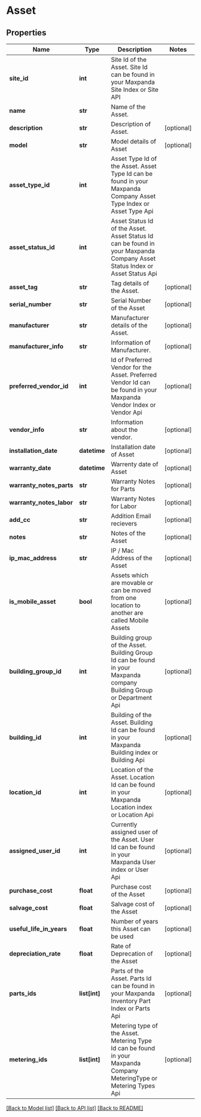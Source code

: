 # Asset

## Properties
Name | Type | Description | Notes
------------ | ------------- | ------------- | -------------
**site_id** | **int** | Site Id of the Asset. Site Id can be found in your Maxpanda Site Index or Site API | 
**name** | **str** | Name of the Asset. | 
**description** | **str** | Description of Asset. | [optional] 
**model** | **str** | Model details of Asset | [optional] 
**asset_type_id** | **int** | Asset Type Id of the Asset. Asset Type Id can be found in your Maxpanda Company Asset Type Index or Asset Type Api | 
**asset_status_id** | **int** | Asset Status Id of the Asset. Asset Status Id can be found in your Maxpanda Company Asset Status Index or Asset Status Api | 
**asset_tag** | **str** | Tag details of the Asset. | [optional] 
**serial_number** | **str** | Serial Number of the Asset | [optional] 
**manufacturer** | **str** | Manufacturer details of the Asset. | [optional] 
**manufacturer_info** | **str** | Information of Manufacturer. | [optional] 
**preferred_vendor_id** | **int** | Id of Preferred Vendor for the Asset. Preferred Vendor Id can be found in your Maxpanda Vendor Index or Vendor Api | [optional] 
**vendor_info** | **str** | Information about the vendor. | [optional] 
**installation_date** | **datetime** | Installation date of Asset | [optional] 
**warranty_date** | **datetime** | Warrenty date of Asset | [optional] 
**warranty_notes_parts** | **str** | Warranty Notes for Parts | [optional] 
**warranty_notes_labor** | **str** | Warranty Notes for Labor | [optional] 
**add_cc** | **str** | Addition Email recievers | [optional] 
**notes** | **str** | Notes of the Asset | [optional] 
**ip_mac_address** | **str** | IP / Mac Address of the Asset | [optional] 
**is_mobile_asset** | **bool** | Assets which are movable or can be moved from one location to another are called Mobile Assets | [optional] 
**building_group_id** | **int** | Building group of the Asset. Building Group Id can be found in your Maxpanda company Building Group or Department Api | [optional] 
**building_id** | **int** | Building of the Asset. Building Id can be found in your Maxpanda Building index or Building Api | [optional] 
**location_id** | **int** | Location of the Asset. Location Id can be found in your Maxpanda Location index or Location Api | [optional] 
**assigned_user_id** | **int** | Currently assigned user of the Asset. User Id can be found in your Maxpanda User index or User Api | [optional] 
**purchase_cost** | **float** | Purchase cost of the Asset | [optional] 
**salvage_cost** | **float** | Salvage cost of the Asset | [optional] 
**useful_life_in_years** | **float** | Number of years this Asset can be used | [optional] 
**depreciation_rate** | **float** | Rate of Deprecation of the Asset | [optional] 
**parts_ids** | **list[int]** | Parts of the Asset. Parts Id can be found in your Maxpanda Inventory Part Index or Parts Api | [optional] 
**metering_ids** | **list[int]** | Metering type of the Asset. Metering Type Id can be found in your Maxpanda Company MeteringType or Metering Types Api | [optional] 

[[Back to Model list]](../README.md#documentation-for-models) [[Back to API list]](../README.md#documentation-for-api-endpoints) [[Back to README]](../README.md)

